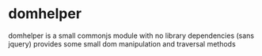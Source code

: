 domhelper
=========

domhelper is a small commonjs module with no library dependencies (sans jquery) provides some small dom manipulation and traversal methods
